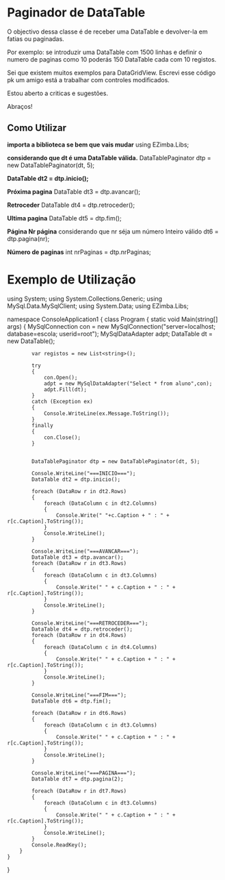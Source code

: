 # Paginador de DataTable
O objectivo dessa classe é de receber uma DataTable e devolver-la em fatias ou paginadas.

Por exemplo: se introduzir uma DataTable com 1500 linhas e definir o numero de paginas como 10
poderás 150 DataTable cada com 10 registos.

Sei que existem muitos exemplos para DataGridView.
Escrevi esse código pk um amigo está a trabalhar com controles modificados.

Estou aberto a criticas e sugestões.

Abraços!

## Como Utilizar

**importa a biblioteca se bem que vais mudar**
using EZimba.Libs;

**considerando que dt é uma DataTable válida.**
DataTablePaginator dtp = new DataTablePaginator(dt, 5);

**DataTable dt2 = dtp.inicio();**

**Próxima pagina**
DataTable dt3 = dtp.avancar();

**Retroceder**
DataTable dt4 = dtp.retroceder();

**Ultima pagina**
DataTable dt5 = dtp.fim();

**Página Nr página**
considerando que nr séja um número Inteiro válido
dt6 = dtp.pagina(nr);

**Número de paginas**
int nrPaginas = dtp.nrPaginas;



# Exemplo de Utilização

using System;
using System.Collections.Generic;
using MySql.Data.MySqlClient;
using System.Data;
using EZimba.Libs;

namespace ConsoleApplication1
{
    class Program
    {
        static void Main(string[] args)
        {
            MySqlConnection con = new MySqlConnection("server=localhost; database=escola; userid=root");
            MySqlDataAdapter adpt;
            DataTable dt = new DataTable();

            var registos = new List<string>();

            try
            {
                con.Open();
                adpt = new MySqlDataAdapter("Select * from aluno",con);
                adpt.Fill(dt);
            }
            catch (Exception ex)
            {
                Console.WriteLine(ex.Message.ToString());
            }
            finally
            {
                con.Close();
            }


            DataTablePaginator dtp = new DataTablePaginator(dt, 5);

            Console.WriteLine("===INICIO===");
            DataTable dt2 = dtp.inicio();

            foreach (DataRow r in dt2.Rows)
            {
                foreach (DataColumn c in dt2.Columns)
                {
                    Console.Write(" "+c.Caption + " : " + r[c.Caption].ToString());
                }
                Console.WriteLine();
            }

            Console.WriteLine("===AVANCAR===");
            DataTable dt3 = dtp.avancar();
            foreach (DataRow r in dt3.Rows)
            {
                foreach (DataColumn c in dt3.Columns)
                {
                    Console.Write(" " + c.Caption + " : " + r[c.Caption].ToString());
                }
                Console.WriteLine();
            }

            Console.WriteLine("===RETROCEDER===");
            DataTable dt4 = dtp.retroceder();
            foreach (DataRow r in dt4.Rows)
            {
                foreach (DataColumn c in dt4.Columns)
                {
                    Console.Write(" " + c.Caption + " : " + r[c.Caption].ToString());
                }
                Console.WriteLine();
            }

            Console.WriteLine("===FIM===");
            DataTable dt6 = dtp.fim();

            foreach (DataRow r in dt6.Rows)
            {
                foreach (DataColumn c in dt3.Columns)
                {
                    Console.Write(" " + c.Caption + " : " + r[c.Caption].ToString());
                }
                Console.WriteLine();
            }

            Console.WriteLine("===PAGINA===");
            DataTable dt7 = dtp.pagina(2);

            foreach (DataRow r in dt7.Rows)
            {
                foreach (DataColumn c in dt3.Columns)
                {
                    Console.Write(" " + c.Caption + " : " + r[c.Caption].ToString());
                }
                Console.WriteLine();
            }
            Console.ReadKey();
        }
    }
}
